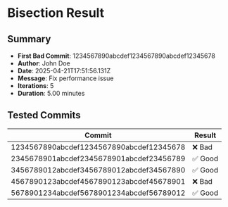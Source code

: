 # Bisection Result

## Summary

- **First Bad Commit**: 1234567890abcdef1234567890abcdef12345678
- **Author**: John Doe
- **Date**: 2025-04-21T17:51:56.131Z
- **Message**: Fix performance issue
- **Iterations**: 5
- **Duration**: 5.00 minutes

## Tested Commits

| Commit | Result |
| ------ | ------ |
| 1234567890abcdef1234567890abcdef12345678 | ❌ Bad |
| 2345678901abcdef2345678901abcdef23456789 | ✅ Good |
| 3456789012abcdef3456789012abcdef34567890 | ✅ Good |
| 4567890123abcdef4567890123abcdef45678901 | ❌ Bad |
| 5678901234abcdef5678901234abcdef56789012 | ✅ Good |
